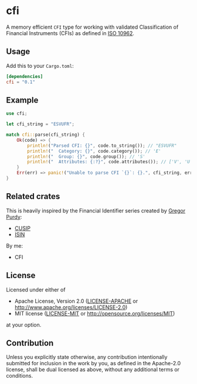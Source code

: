 cfi
===
A memory efficient `CFI` type for working with validated Classification of 
Financial Instruments (CFIs) as defined in [ISO 10962](https://www.iso.org/standard/81140.html).

## Usage

Add this to your `Cargo.toml`:

```toml
[dependencies]
cfi = "0.1"
```


## Example

```rust
use cfi;

let cfi_string = "ESVUFR";

match cfi::parse(cfi_string) {
    Ok(code) => {
        println!("Parsed CFI: {}", code.to_string()); // "ESVUFR"
        println!("  Category: {}", code.category()); // 'E'
        println!("  Group: {}", code.group()); // 'S'
        println!("  Attributes: {:?}", code.attributes()); // ['V', 'U', 'F', 'R']
    }
    Err(err) => panic!("Unable to parse CFI `{}`: {}.", cfi_string, err),
}
```

## Related crates

This is heavily inspired by the Financial Identifier series created by 
[Gregor Purdy](https://github.com/gnp):

* [CUSIP](https://crates.io/crates/cusip)
* [ISIN](https://crates.io/crates/isin)

By me:

* CFI

## License

Licensed under either of

 * Apache License, Version 2.0
   ([LICENSE-APACHE](LICENSE-APACHE) or http://www.apache.org/licenses/LICENSE-2.0)
 * MIT license
   ([LICENSE-MIT](LICENSE-MIT) or http://opensource.org/licenses/MIT)

at your option.


## Contribution

Unless you explicitly state otherwise, any contribution intentionally submitted
for inclusion in the work by you, as defined in the Apache-2.0 license, shall be
dual licensed as above, without any additional terms or conditions.
